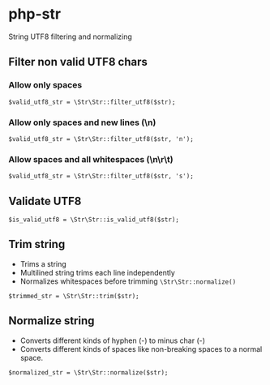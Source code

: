 # php-str
String UTF8 filtering and normalizing

## Filter non valid UTF8 chars
### Allow only spaces
```
$valid_utf8_str = \Str\Str::filter_utf8($str);
```

### Allow only spaces and new lines (\n)
```
$valid_utf8_str = \Str\Str::filter_utf8($str, 'n');
```

### Allow spaces and all whitespaces (\n\r\t)
```
$valid_utf8_str = \Str\Str::filter_utf8($str, 's');
```

## Validate UTF8
```
$is_valid_utf8 = \Str\Str::is_valid_utf8($str);
```

## Trim string
- Trims a string
- Multilined string trims each line independently
- Normalizes whitespaces before trimming `\Str\Str::normalize()`
```
$trimmed_str = \Str\Str::trim($str);
```

## Normalize string
- Converts different kinds of hyphen (-) to minus char (-)
- Converts different kinds of spaces like non-breaking spaces to a normal space.
```
$normalized_str = \Str\Str::normalize($str);
```
